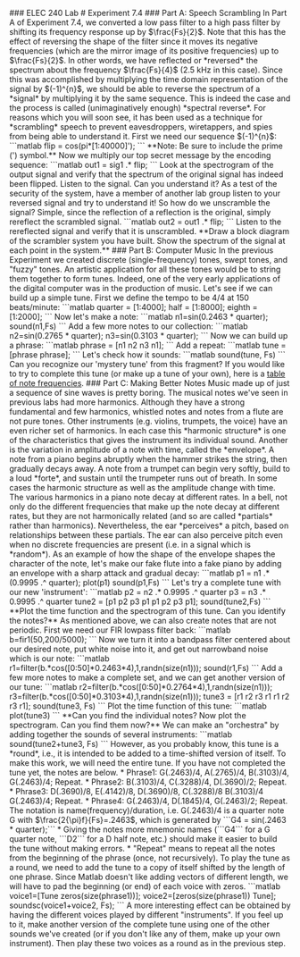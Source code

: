 \#\#\# ELEC 240 Lab
\# Experiment 7.4
\#\#\# Part A: Speech Scrambling In Part A of Experiment 7.4, we
converted a low pass filter to a high pass filter by shifting its
frequency response up by \$\\frac{Fs}{2}\$. Note that this has the
effect of reversing the shape of the filter since it moves its negative
frequencies (which are the mirror image of its positive frequencies) up
to \$\\frac{Fs}{2}\$. In other words, we have reflected or \*reversed\*
the spectrum about the frequency \$\\frac{Fs}{4}\$ (2.5 kHz in this
case). Since this was accomplished by multiplying the time domain
representation of the signal by \$(-1)\^{n}\$, we should be able to
reverse the spectrum of a \*signal\* by multiplying it by the same
sequence. This is indeed the case and the process is called
(unimaginatively enough) \*spectral reverse\*. For reasons which you
will soon see, it has been used as a technique for \*scrambling\* speech
to prevent eavesdroppers, wiretappers, and spies from being able to
understand it. First we need our sequence \$(-1)\^{n}\$: \`\`\`matlab
flip = cos(pi\*\[1:40000\]'); \`\`\` \*\*Note: Be sure to include the
prime (') symbol.\*\* Now we multiply our top secret message by the
encoding sequence: \`\`\`matlab out1 = sig1 .\* flip; \`\`\` Look at the
spectrogram of the output signal and verify that the spectrum of the
original signal has indeed been flipped. Listen to the signal. Can you
understand it? As a test of the security of the system, have a member of
another lab group listen to your reversed signal and try to understand
it! So how do we unscramble the signal? Simple, since the reflection of
a reflection is the original, simply rereflect the scrambled signal.
\`\`\`matlab out2 = out1 .\* flip; \`\`\` Listen to the rereflected
signal and verify that it is unscrambled. \*\*Draw a block diagram of
the scrambler system you have built. Show the spectrum of the signal at
each point in the system.\*\* \#\#\# Part B: Computer Music In the
previous Experiment we created discrete (single-frequency) tones, swept
tones, and "fuzzy" tones. An artistic application for all these tones
would be to string them together to form tunes. Indeed, one of the very
early applications of the digital computer was in the production of
music. Let's see if we can build up a simple tune. First we define the
tempo to be 4/4 at 150 beats/minute: \`\`\`matlab quarter = \[1:4000\];
half = \[1:8000\]; eighth = \[1:2000\]; \`\`\` Now let's make a note:
\`\`\`matlab n1=sin(0.2463 \* quarter); sound(n1,Fs) \`\`\` Add a few
more notes to our collection: \`\`\`matlab n2=sin(0.2765 \* quarter);
n3=sin(0.3103 \* quarter); \`\`\` Now we can build up a phrase:
\`\`\`matlab phrase = \[n1 n2 n3 n1\]; \`\`\` Add a repeat: \`\`\`matlab
tune = \[phrase phrase\]; \`\`\` Let's check how it sounds: \`\`\`matlab
sound(tune, Fs) \`\`\` Can you recognize our 'mystery tune' from this
fragment? If you would like to try to complete this tune (or make up a
tune of your own), here is a [table of note frequencies](../file.35).
\#\#\# Part C: Making Better Notes Music made up of just a sequence of
sine waves is pretty boring. The musical notes we've seen in previous
labs had more harmonics. Although they have a strong fundamental and few
harmonics, whistled notes and notes from a flute are not pure tones.
Other instruments (e.g. violins, trumpets, the voice) have an even
richer set of harmonics. In each case this \*harmonic structure\* is one
of the characteristics that gives the instrument its individual sound.
Another is the variation in amplitude of a note with time, called the
\*envelope\*. A note from a piano begins abruptly when the hammer
strikes the string, then gradually decays away. A note from a trumpet
can begin very softly, build to a loud \*forte\*, and sustain until the
trumpeter runs out of breath. In some cases the harmonic structure as
well as the amplitude change with time. The various harmonics in a piano
note decay at different rates. In a bell, not only do the different
frequencies that make up the note decay at different rates, but they are
not harmonically related (and so are called \*partials\* rather than
harmonics). Nevertheless, the ear \*perceives\* a pitch, based on
relationships between these partials. The ear can also perceive pitch
even when no discrete frequencies are present (i.e. in a signal which is
\*random\*). As an example of how the shape of the envelope shapes the
character of the note, let's make our fake flute into a fake piano by
adding an envelope with a sharp attack and gradual decay: \`\`\`matlab
p1 = n1 .\* (0.9995 .\^ quarter); plot(p1) sound(p1,Fs) \`\`\` Let's try
a complete tune with our new 'instrument': \`\`\`matlab p2 = n2 .\*
0.9995 .\^ quarter p3 = n3 .\* 0.9995 .\^ quarter tune2 = \[p1 p2 p3 p1
p1 p2 p3 p1\]; sound(tune2,Fs) \`\`\` \*\*Plot the time function and the
spectrogram of this tune. Can you identify the notes?\*\* As mentioned
above, we can also create notes that are not periodic. First we need our
FIR lowpass filter back: \`\`\`matlab b=fir1(50,200/5000); \`\`\` Now we
turn it into a bandpass filter centered about our desired note, put
white noise into it, and get out narrowband noise which is our note:
\`\`\`matlab r1=filter(b.\*cos(\[0:50\]\*0.2463\*4),1,randn(size(n1)));
sound(r1,Fs) \`\`\` Add a few more notes to make a complete set, and we
can get another version of our tune: \`\`\`matlab
r2=filter(b.\*cos(\[0:50\]\*0.2764\*4),1,randn(size(n1)));
r3=filter(b.\*cos(\[0:50\]\*0.3103\*4),1,randn(size(n1))); tune3 = \[r1
r2 r3 r1 r1 r2 r3 r1\]; sound(tune3, Fs) \`\`\` Plot the time function
of this tune: \`\`\`matlab plot(tune3) \`\`\` \*\*Can you find the
individual notes? Now plot the spectrogram. Can you find them now?\*\*
We can make an "orchestra" by adding together the sounds of several
instruments: \`\`\`matlab sound(tune2+tune3, Fs) \`\`\` However, as you
probably know, this tune is a \*round\*, i.e., it is intended to be
added to a time-shifted version of itself. To make this work, we will
need the entire tune. If you have not completed the tune yet, the notes
are below. \* Phrase1: G(.2463)/4, A(.2765)/4, B(.3103)/4, G(.2463)/4;
Repeat. \* Phrase2: B(.3103)/4, C(.3288)/4, D(.3690)/2; Repeat. \*
Phrase3: D(.3690)/8, E(.4142)/8, D(.3690)/8, C(.3288)/8 B(.3103)/4
G(.2463)/4; Repeat. \* Phrase4: G(.2463)/4, D(.1845)/4, G(.2463)/2;
Repeat. The notation is name(frequency)/duration, i.e. G(.2463)/4 is a
quarter note G with \$\\frac{2{\\pi}f}{Fs}=.2463\$, which is generated
by \`\`\`G4 = sin(.2463 \* quarter);\`\`\` \* Giving the notes more
mnemonic names (\`\`\`G4\`\`\` for a G quarter note, \`\`\`D2\`\`\` for
a D half note, etc.) should make it easier to build the tune without
making errors. \* "Repeat" means to repeat all the notes from the
beginning of the phrase (once, not recursively). To play the tune as a
round, we need to add the tune to a copy of itself shifted by the length
of one phrase. Since Matlab doesn't like adding vectors of different
length, we will have to pad the beginning (or end) of each voice with
zeros. \`\`\`matlab voice1=\[Tune zeros(size(phrase1))\];
voice2=\[zeros(size(phrase1)) Tune\]; soundsc(voice1+voice2, Fs); \`\`\`
A more interesting effect can be obtained by having the different voices
played by different "instruments". If you feel up to it, make another
version of the complete tune using one of the other sounds we've created
(or if you don't like any of them, make up your own instrument). Then
play these two voices as a round as in the previous step.
